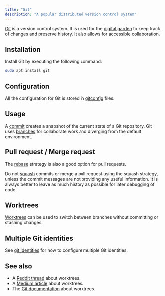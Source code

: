 ```yaml
---
title: "Git"
description: "A popular distributed version control system"
---
```


[Git](https://git-scm.com/) is a version control system.
It is used for the [digital garden](digital-garden) to keep track of changes and preserve history.
It also allows for accessible collaboration.

## Installation
Install Git by executing the following command:

```sh
sudo apt install git
```

## Configuration
All the configuration for Git is stored in [gitconfig](gitconfig) files.

## Usage
A [commit](commit) creates a snapshot of the current state of a Git repository.
Git uses [branches](branch) for collaborate work and diverging from the default environment.

## Pull request / Merge request
The [rebase](rebase) strategy is also a good option for pull requests.

Do not [squash](squash) commits or merge a pull request using the squash strategy,
unless the commit messages are not providing any useful information.
It is always better to leave as much history as possible for later debugging of code.

## Worktrees
[Worktrees](worktree) can be used to switch between branches without committing or stashing changes.

## Multiple Git identities
See [git identities](git-identities) for how to configure multiple Git identities.

## See also
* A [Reddit thread](https://www.reddit.com/r/git/comments/wwapum/comment/ilkdpzv/) about worktrees.
* A [Medium article](https://medium.com/ngconf/git-worktrees-in-use-f4e516512feb) about worktrees.
* The [Git documentation](https://git-scm.com/docs/git-worktree) about worktrees.
